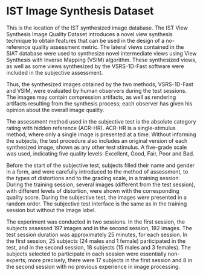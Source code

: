 # IST Image Synthesis Dataset

This is the location of the IST synthesized image database. The IST View Synthesis Image Quality Dataset introduces a novel view synthesis technique to obtain features that can be used in the design of a no-reference quality assessment metric. The lateral views contained in the SIAT database were used to synthesize novel intermediate views using View Synthesis with Inverse Mapping (VSIM) algorithm. These synthesized views, as well as some views synthesized by the VSRS-1D-Fast software were included in the subjective assessment.

Thus, the synthesized images obtained by the two methods, VSRS-1D-Fast and VSIM, were evaluated by human observers during the test sessions. The images may contain compression artifacts, as well as rendering artifacts resulting from the synthesis process; each observer has given his opinion about the overall image quality.

The assessment method used in the subjective test is the absolute category rating with hidden reference (ACR-HR). ACR-HR is a single-stimulus method, where only a single image is presented at a time. Without informing the subjects, the test procedure also includes an original version of each synthesized image, shown as any other test stimulus. A five-grade scale was used, indicating five quality levels: Excellent, Good, Fair, Poor and Bad.

Before the start of the subjective test, subjects filled their name and gender in a form, and were carefully introduced to the method of assessment, to the types of distortions and to the grading scale, in a training session. During the training session, several images (different from the test session), with different levels of distortion, were shown with the corresponding quality score. During the subjective test, the images were presented in a random order. The subjective test interface is the same as in the training session but without the image label.

The experiment was conducted in two sessions. In the first session, the subjects assessed 197 images and in the second session, 182 images. The test session duration was approximately 25 minutes, for each session. In the first session, 25 subjects (24 males and 1 female) participated in the test, and in the second session, 18 subjects (15 males and 3 females). The subjects selected to participate in each session were essentially non-experts; more precisely, there were 17 subjects in the first session and 8 in the second session with no previous experience in image processing.
